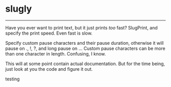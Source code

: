 # slugly
---

Have you ever want to print text, but it just prints *too* fast?
SlugPrint, and specify the print speed. Even fast is slow. 

Specify custom pause characters and their pause duration, otherwise it will pause on ., !, ?, and long pause on ...
Custom pause characters can be more than one character in length. Confusing, I know.

This will at some point contain actual documentation. But for the time being, just look at you the code and figure it out. 

testing
